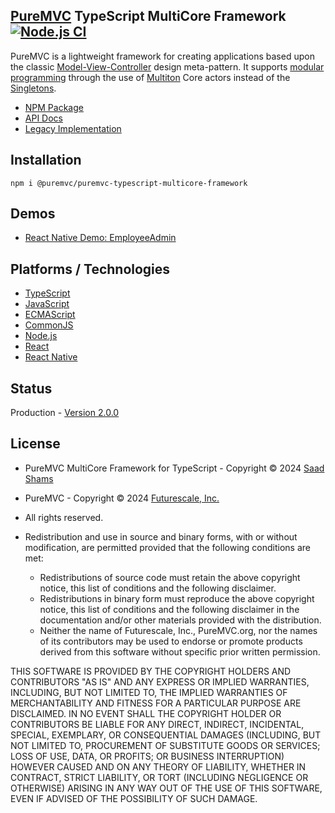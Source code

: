 ## [PureMVC](http://puremvc.org/) TypeScript MultiCore Framework [![Node.js CI](https://github.com/PureMVC/puremvc-typescript-multicore-framework/actions/workflows/node.js.yml/badge.svg)](https://github.com/PureMVC/puremvc-typescript-multicore-framework/actions/workflows/node.js.yml)

PureMVC is a lightweight framework for creating applications based upon the classic [Model-View-Controller](http://en.wikipedia.org/wiki/Model-view-controller) design meta-pattern. It supports [modular programming](http://en.wikipedia.org/wiki/Modular_programming) through the use of [Multiton](http://en.wikipedia.org/wiki/Multiton) Core actors instead of the [Singletons](http://en.wikipedia.org/wiki/Singleton_pattern).

* [NPM Package](https://www.npmjs.com/package/@puremvc/puremvc-typescript-multicore-framework?activeTab=readme)
* [API Docs](https://puremvc.org/pages/docs/TypeScript/multicore/)
* [Legacy Implementation](https://github.com/PureMVC/puremvc-typescript-multicore-framework/tree/1.3)

## Installation
```shell
npm i @puremvc/puremvc-typescript-multicore-framework
```

## Demos
* [React Native Demo: EmployeeAdmin](https://github.com/PureMVC/puremvc-typescript-demo-reactnative-employeeadmin)

## Platforms / Technologies
* [TypeScript](https://en.wikipedia.org/wiki/TypeScript)
* [JavaScript](https://en.wikipedia.org/wiki/JavaScript)
* [ECMAScript](https://en.wikipedia.org/wiki/ECMAScript)
* [CommonJS](https://en.wikipedia.org/wiki/CommonJS)
* [Node.js](https://en.wikipedia.org/wiki/Node.js)
* [React](https://en.wikipedia.org/wiki/React_(JavaScript_library))
* [React Native](https://en.wikipedia.org/wiki/React_Native)

## Status
Production - [Version 2.0.0](https://github.com/PureMVC/puremvc-typescript-multicore-framework/blob/master/VERSION)

## License
* PureMVC MultiCore Framework for TypeScript - Copyright © 2024 [Saad Shams](https://www.linkedin.com/in/muizz)
* PureMVC - Copyright © 2024 [Futurescale, Inc.](http://futurescale.com/)
* All rights reserved.

* Redistribution and use in source and binary forms, with or without modification, are permitted provided that the following conditions are met:

    * Redistributions of source code must retain the above copyright notice, this list of conditions and the following disclaimer.
    * Redistributions in binary form must reproduce the above copyright notice, this list of conditions and the following disclaimer in the documentation and/or other materials provided with the distribution.
    * Neither the name of Futurescale, Inc., PureMVC.org, nor the names of its contributors may be used to endorse or promote products derived from this software without specific prior written permission.

THIS SOFTWARE IS PROVIDED BY THE COPYRIGHT HOLDERS AND CONTRIBUTORS "AS IS" AND ANY EXPRESS OR IMPLIED WARRANTIES, INCLUDING, BUT NOT LIMITED TO, THE IMPLIED WARRANTIES OF MERCHANTABILITY AND FITNESS FOR A PARTICULAR PURPOSE ARE DISCLAIMED. IN NO EVENT SHALL THE COPYRIGHT HOLDER OR CONTRIBUTORS BE LIABLE FOR ANY DIRECT, INDIRECT, INCIDENTAL, SPECIAL, EXEMPLARY, OR CONSEQUENTIAL DAMAGES (INCLUDING, BUT NOT LIMITED TO, PROCUREMENT OF SUBSTITUTE GOODS OR SERVICES; LOSS OF USE, DATA, OR PROFITS; OR BUSINESS INTERRUPTION) HOWEVER CAUSED AND ON ANY THEORY OF LIABILITY, WHETHER IN CONTRACT, STRICT LIABILITY, OR TORT (INCLUDING NEGLIGENCE OR OTHERWISE) ARISING IN ANY WAY OUT OF THE USE OF THIS SOFTWARE, EVEN IF ADVISED OF THE POSSIBILITY OF SUCH DAMAGE.

